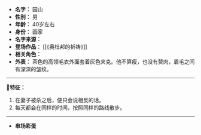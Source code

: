 
- **名字：** 园山
- **性别：** 男
- **年龄：** 40岁左右
- **身份：** 画家
- **名字来源：** 
- **登场作品：** [[《奥杜邦的祈祷》]]
- **相关角色：** 
- **外表：** 茶色的高领毛衣外面套着灰色夹克。他不算瘦，也没有赘肉，眉毛之间有深深的皱纹。

---

**🎨特征：** 

1. 在妻子被杀之后，便只会说相反的话。
2. 每天都会在同样的时间，按照同样的路线散步。

---

- **串场彩蛋** 